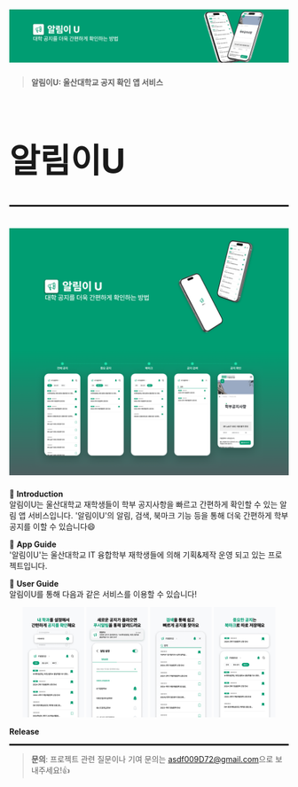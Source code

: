 # ![알림이U](./images/top_banner.png) 
> **알림이U: 울산대학교 공지 확인 앱 서비스**

<h1 style="font-size: 60px;">알림이U</h1>
<hr style="border: 1px solid #000;">

# ![main_img](./images/main_page.png)


📌 **Introduction**  
알림이U는 울산대학교 재학생들이 학부 공지사항을 빠르고 간편하게 확인할 수 있는 알림 앱 서비스입니다. '알림이U'의 알림, 검색, 북마크 기능 등을 통해 더욱 간편하게 학부 공지를 이할 수 있습니다😄


📝 **App Guide**  
'알림이U'는 울산대학교 IT 융합학부 재학생들에 의해 기획&제작 운영 되고 있는 프로젝트입니다.



🎉 **User Guide**  
알림이U를 통해 다음과 같은 서비스를 이용할 수 있습니다!

<p align="center">
  <img src="images/solu1.png" width="22%" />
  <img src="images/solu2.png" width="22%" />
  <img src="images/solu3.png" width="22%" />
  <img src="images/solu4.png" width="22%" />
</p>



**Release**
<hr style="border: 1px solid #000;">


> **문의**: 프로젝트 관련 질문이나 기여 문의는 [asdf009D72@gmail.com](asdf009D72@gmail.com)으로 보내주세요!👍

